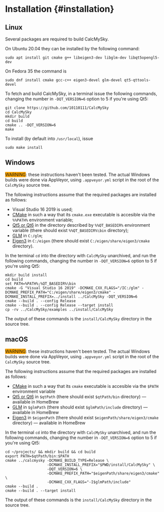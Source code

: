 # Installation {#installation}

## <a name="linux">Linux</a>

Several packages are required to build CalcMySky.

On Ubuntu 20.04 they can be installed by the following command:
```
sudo apt install git cmake g++ libeigen3-dev libglm-dev libqt5opengl5-dev
```
On Fedora 35 the command is
```
sudo dnf install cmake gcc-c++ eigen3-devel glm-devel qt5-qttools-devel
```

To fetch and build CalcMySky, in a terminal issue the following commands, changing the number in `-DQT_VERSION=6` option to 5 if you're using Qt5:
```
git clone https://github.com/10110111/CalcMySky
cd CalcMySky
mkdir build
cd build
cmake .. -DQT_VERSION=6
make
```

To install (by default into `/usr/local`), issue
```
sudo make install
```

## <a name="windows">Windows</a>

<span style="background-color: orange;">WARNING</span>: these instructions haven't been tested. The actual Windows builds were done via AppVeyor, using `.appveyor.yml` script in the root of the `CalcMySky` source tree.

The following instructions assume that the required packages are installed as follows:

 * Visual Studio 16 2019 is used;
 * [CMake](https://cmake.org/) in such a way that its `cmake.exe` executable is accesible via the `%%PATH%` environment variable;
 * [Qt5 or Qt6](https://download.qt.io/archive/qt/) in the directory described by `%%QT_BASEDIR%` environment variable (there should exist `%%QT_BASEDIR%\bin` directory);
 * [GLM](https://github.com/g-truc/glm) in `C:/glm`;
 * [Eigen3](https://eigen.tuxfamily.org) in `C:/eigen` (there should exist `C:/eigen/share/eigen3/cmake` directory).

In the terminal `cd` into the directory with `CalcMySky` unarchived, and run the following commands, changing the number in `-DQT_VERSION=6` option to 5 if you're using Qt5:
```
mkdir build install
cd build
set PATH=%PATH%;%QT_BASEDIR%\bin
cmake -G "Visual Studio 16 2019" -DCMAKE_CXX_FLAGS="/IC:/glm" -DCMAKE_PREFIX_PATH="C:/eigen/share/eigen3/cmake" -DCMAKE_INSTALL_PREFIX=../install ../CalcMySky -DQT_VERSION=6
cmake --build . --config Release
cmake --build . --config Release --target install
cp -rv ../CalcMySky/examples ../install/CalcMySky
```

The output of these commands is the `install/CalcMySky` directory in the source tree.

## <a name="macos">macOS</a>

<span style="background-color: orange;">WARNING</span>: these instructions haven't been tested. The actual Windows builds were done via AppVeyor, using `.appveyor.yml` script in the root of the `CalcMySky` source tree.

The following instructions assume that the required packages are installed as follows:

 * [CMake](https://cmake.org/) in such a way that its `cmake` executable is accesible via the `$PATH` environment variable
 * [Qt5 or Qt6](https://download.qt.io/archive/qt/) in `$qtPath` (there should exist `$qtPath/bin` directory) — available in HomeBrew
 * [GLM](https://github.com/g-truc/glm) in `$glmPath` (there should exist `$glmPath/include` directory) — available in HomeBrew
 * [Eigen3](https://eigen.tuxfamily.org) in `$eigenPath` (there should exist `$eigenPath/share/eigen3/cmake` directory) — available in HomeBrew

In the terminal `cd` into the directory with `CalcMySky` unarchived, and run the following commands, changing the number in `-DQT_VERSION=6` option to 5 if you're using Qt5:
```
cd ~/projects/ && mkdir build && cd build
export PATH=$qtPath/bin:$PATH
cmake ../calcmysky -DCMAKE_BUILD_TYPE=Release \
                   -DCMAKE_INSTALL_PREFIX="$PWD/install/CalcMySky" \
                   -DQT_VERSION=6 \
                   -DCMAKE_PREFIX_PATH="$eigenPath/share/eigen3/cmake" \
                   -DCMAKE_CXX_FLAGS="-I$glmPath/include"
cmake --build .
cmake --build . --target install
```

The output of these commands is the `install/CalcMySky` directory in the source tree.
